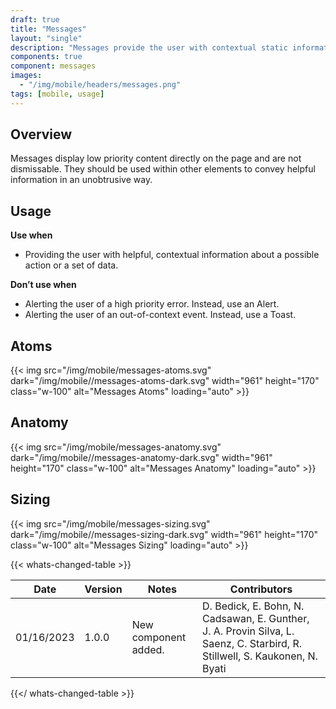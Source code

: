 ```yaml
---
draft: true
title: "Messages"
layout: "single"
description: "Messages provide the user with contextual static information. They have a lower priority than a notification or prompt."
components: true
component: messages
images:
  - "/img/mobile/headers/messages.png"
tags: [mobile, usage]
---
```

## Overview

Messages display low priority content directly on the page and are not dismissable. They should be used within other elements to convey helpful information in an unobtrusive way.

## Usage

**Use when**

- Providing the user with helpful, contextual information about a possible action or a set of data.

**Don’t use when**

- Alerting the user of a high priority error. Instead, use an Alert.
- Alerting the user of an out-of-context event. Instead, use a Toast.

## Atoms

{{< img src="/img/mobile/messages-atoms.svg" dark="/img/mobile//messages-atoms-dark.svg" width="961" height="170" class="w-100" alt="Messages Atoms" loading="auto" >}}

## Anatomy

{{< img src="/img/mobile/messages-anatomy.svg" dark="/img/mobile//messages-anatomy-dark.svg" width="961" height="170" class="w-100" alt="Messages Anatomy" loading="auto" >}}

## Sizing

{{< img src="/img/mobile/messages-sizing.svg" dark="/img/mobile//messages-sizing-dark.svg" width="961" height="170" class="w-100" alt="Messages Sizing" loading="auto" >}}

{{< whats-changed-table >}}

| Date       | Version | Notes                               | Contributors |
| ---------- | ------- | ----------------------------------- | ------------ |
| 01/16/2023 | 1.0.0   | New component added. | D. Bedick, E. Bohn, N. Cadsawan, E. Gunther, J. A. Provin Silva, L. Saenz, C. Starbird, R. Stillwell, S. Kaukonen, N. Byati  |

{{</ whats-changed-table >}}
